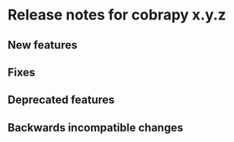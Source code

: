# Release notes for cobrapy x.y.z

## New features

## Fixes

## Deprecated features

## Backwards incompatible changes
